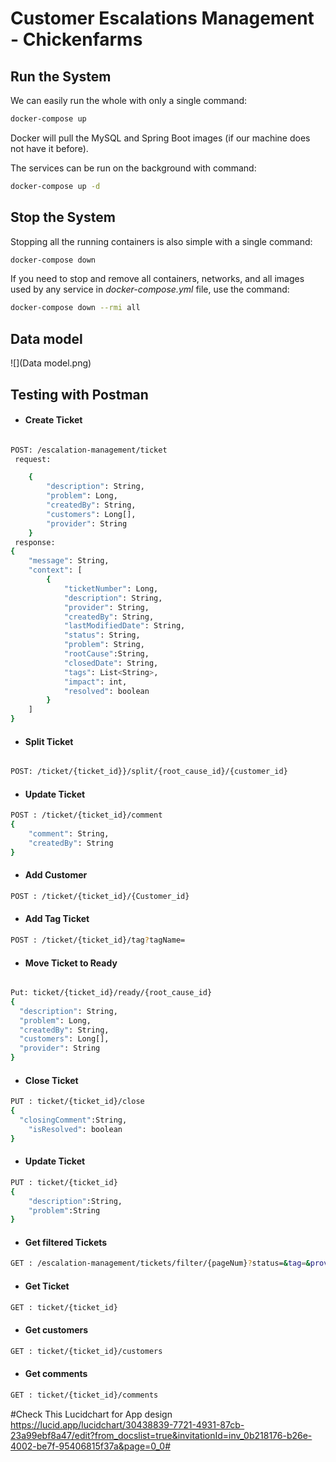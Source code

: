 # Customer Escalations Management - Chickenfarms 

## Run the System
We can easily run the whole with only a single command:
```bash
docker-compose up
```

Docker will pull the MySQL and Spring Boot images (if our machine does not have it before).

The services can be run on the background with command:
```bash
docker-compose up -d
```

## Stop the System
Stopping all the running containers is also simple with a single command:
```bash
docker-compose down
```
If you need to stop and remove all containers, networks, and all images used by any service in <em>docker-compose.yml</em> file, use the command:
```bash
docker-compose down --rmi all
```

## Data model 
![](Data model.png)


## Testing with Postman 

- #### Create Ticket
```bash

POST: /escalation-management/ticket
 request:

    {
        "description": String,
        "problem": Long,
        "createdBy": String,
        "customers": Long[],
        "provider": String
    }
 response:
{
    "message": String,
    "context": [
        {
            "ticketNumber": Long,
            "description": String,
            "provider": String,
            "createdBy": String,
            "lastModifiedDate": String,
            "status": String,
            "problem": String,
            "rootCause":String,
            "closedDate": String,
            "tags": List<String>,
            "impact": int,
            "resolved": boolean
        }
    ]
}
```
- #### Split Ticket
```bash

POST: /ticket/{ticket_id}}/split/{root_cause_id}/{customer_id}
```
- #### Update Ticket
```bash
POST : /ticket/{ticket_id}/comment
{
    "comment": String,
    "createdBy": String
}
```
- #### Add Customer 
```bash
POST : /ticket/{ticket_id}/{Customer_id}
```

- #### Add Tag Ticket
```bash
POST : /ticket/{ticket_id}/tag?tagName=
```

- #### Move Ticket to Ready
```bash

Put: ticket/{ticket_id}/ready/{root_cause_id}
{
  "description": String,
  "problem": Long,
  "createdBy": String,
  "customers": Long[],
  "provider": String
}
```

- #### Close Ticket
```bash
PUT : ticket/{ticket_id}/close
{
  "closingComment":String,
    "isResolved": boolean
}
```

- #### Update Ticket
```bash
PUT : ticket/{ticket_id}
{
    "description":String,
    "problem":String
}
```
- #### Get filtered Tickets
```bash
GET : /escalation-management/tickets/filter/{pageNum}?status=&tag=&provider=&problem=&rootCause=
```
- #### Get Ticket
```bash
GET : ticket/{ticket_id}
```

- #### Get customers
```bash
GET : ticket/{ticket_id}/customers
```
- #### Get comments
```bash
GET : ticket/{ticket_id}/comments
```


#Check This Lucidchart for App design
https://lucid.app/lucidchart/30438839-7721-4931-87cb-23a99ebf8a47/edit?from_docslist=true&invitationId=inv_0b218176-b26e-4002-be7f-95406815f37a&page=0_0#

